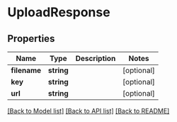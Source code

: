 # UploadResponse

## Properties
Name | Type | Description | Notes
------------ | ------------- | ------------- | -------------
**filename** | **string** |  | [optional] 
**key** | **string** |  | [optional] 
**url** | **string** |  | [optional] 

[[Back to Model list]](../README.md#documentation-for-models) [[Back to API list]](../README.md#documentation-for-api-endpoints) [[Back to README]](../README.md)


